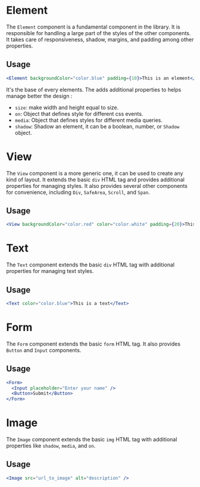 

# Element

The `Element` component is a fundamental component in the library. It is responsible for handling a large part of the styles of the other components. It takes care of responsiveness, shadow, margins, and padding among other properties.

## Usage

```jsx
<Element backgroundColor="color.blue" padding={10}>This is an element</Element>
```


It's the base of every elements.  The adds  additional properties to helps manage better the design :

- `size`:  make width and height equal to size.
- `on`: Object that defines style for different css events.
- `media`: Object that defines styles for different media queries.
- `shadow`: Shadow an element, it can be a boolean, number, or `Shadow` object.



# View

The `View` component is a more generic one, it can be used to create any kind of layout. It extends the basic `div` HTML tag and provides additional properties for managing styles. It also provides several other components for convenience, including `Div`, `SafeArea`, `Scroll`, and `Span`.

## Usage

```jsx
<View backgroundColor="color.red" color="color.white" padding={20}>This is a view</View>
```


# Text

The `Text` component extends the basic `div` HTML tag with additional properties for managing text styles.

## Usage

```jsx
<Text color="color.blue">This is a text</Text>
```

# Form

The `Form` component extends the basic `form` HTML tag. It also provides `Button` and `Input` components.

## Usage

```jsx
<Form>
  <Input placeholder="Enter your name" />
  <Button>Submit</Button>
</Form>
```


# Image

The `Image` component extends the basic `img` HTML tag with additional properties like `shadow`, `media`, and `on`.

## Usage

```jsx
<Image src="url_to_image" alt="description" />
```


